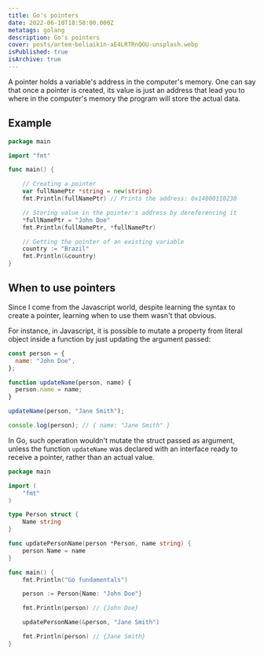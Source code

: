 ```yaml
---
title: Go's pointers
date: 2022-06-10T18:58:00.000Z
metatags: golang
description: Go's pointers
cover: posts/artem-beliaikin-aE4LRTRnQOU-unsplash.webp
isPublished: true
isArchive: true
---
```


A pointer holds a variable's address in the computer's memory. One can say that once a pointer is created, its value is just an address that lead you to where in the computer's memory the program will store the actual data.

## Example

```go
package main

import "fmt"

func main() {

	// Creating a pointer
	var fullNamePtr *string = new(string)
	fmt.Println(fullNamePtr) // Prints the address: 0x14000110230

	// Storing value in the pointer's address by dereferencing it
	*fullNamePtr = "John Doe"
	fmt.Println(fullNamePtr, *fullNamePtr)

	// Getting the pointer of an existing variable
	country := "Brazil"
	fmt.Println(&country)
}
```

## When to use pointers

Since I come from the Javascript world, despite learning the syntax to create a pointer, learning when to use them wasn't that obvious.

For instance, in Javascript, it is possible to mutate a property from literal object inside a function by just updating the argument passed:

```javascript
const person = {
  name: "John Doe",
};

function updateName(person, name) {
  person.name = name;
}

updateName(person, "Jane Smith");

console.log(person); // { name: "Jane Smith" }
```

In Go, such operation wouldn't mutate the struct passed as argument, unless the function `updateName` was declared with an interface ready to receive a pointer, rather than an actual value.

```go
package main

import (
	"fmt"
)

type Person struct {
	Name string
}

func updatePersonName(person *Person, name string) {
	person.Name = name
}

func main() {
	fmt.Println("Go fundamentals")

	person := Person{Name: "John Doe"}

	fmt.Println(person) // {John Doe}

	updatePersonName(&person, "Jane Smith")

	fmt.Println(person) // {Jane Smith}
}

```
